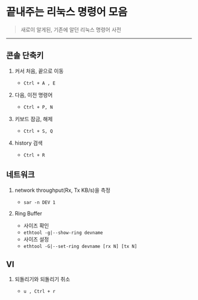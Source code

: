 # 끝내주는 리눅스 명령어 모음

> 새로이 알게된, 기존에 알던 리눅스 명령어 사전

---

## 콘솔 단축키

1. 커서 처음, 끝으로 이동

   - `Ctrl + A , E`

2. 다음, 이전 명령어

   - `Ctrl + P, N`

3. 키보드 잠금, 해제

   - `Ctrl + S, Q`

4. history 검색

   - `Ctrl + R`

## 네트워크

1. network throughput(Rx, Tx KB/s)을 측정

   - `sar -n DEV 1`

2. Ring Buffer

   - 사이즈 확인
   - `ethtool -g|--show-ring devname`
   - 사이즈 설정
   - `ethtool -G|--set-ring devname [rx N] [tx N]`

## VI

1. 되돌리기와 되돌리기 취소

   - `u , Ctrl + r`
